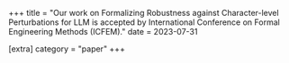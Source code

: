 +++
title = "Our work on Formalizing Robustness against Character-level Perturbations for LLM is accepted by International Conference on Formal Engineering Methods (ICFEM)."
date = 2023-07-31

[extra]
category = "paper"
+++
